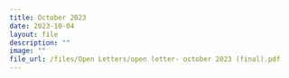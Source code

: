 ```yaml
---
title: October 2023
date: 2023-10-04
layout: file
description: ""
image: ""
file_url: /files/Open Letters/open letter- october 2023 (final).pdf
---
```

